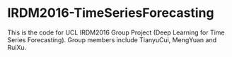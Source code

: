 # IRDM2016-TimeSeriesForecasting
This is the code for UCL IRDM2016 Group Project (Deep Learning for Time Series Forecasting).
Group members include TianyuCui, MengYuan and RuiXu.
